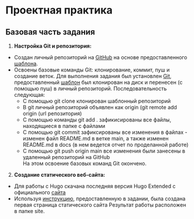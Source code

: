 # Проектная практика

## Базовая часть задания

1. **Настройка Git и репозитория:**
  - Создан личный репозиторий на [GitHub](https://github.com/daniachka-o/practice3) на основе предоставленного [шаблона](https://github.com/mospol/practice-2025-1).
  - Освоены базовые команды Git: клонирование, коммит, пуш и создание веток. Для выполнения задания был установлен [Git](https://git-scm.com/install/windows), предоставленный [шаблон](https://github.com/mospol/practice-2025-1) был клонирован на диск и перенесен (с помощью пуш) в личный репозиторий. Последовательность следующая:
    - С помощью git clone клонирован шаблонный репозиторий
    - В git личный репозиторий объявлен как origin (git remote add origin (url репозитория)
    - С помощью команды git add . зафикисированы все файлы, находящиеся в папке с файлами
    - С помощью git commit зафиксированы все изменения в файлах - изменен файл README.md в ветке main, а также изменен     README.md в docs (в нем ведется отчет по проделанной работе)
    - С помощью git push origin main все изменения были занесены в удаленный репозиторий на GitHub  
На этом освоение базовых команд Git окончено.  
2. **Создание статического веб-сайта:**
  - Для работы с Hugo скачана последняя версия Hugo Extended с официального [сайта](https://gohugo.io/installation/windows/)
  - Используя [инструкцию](https://gohugo.io/getting-started/quick-start/), предоставленную в задании, была создана первая страница статического сайта
Результат работы расположен в папке site.
  
